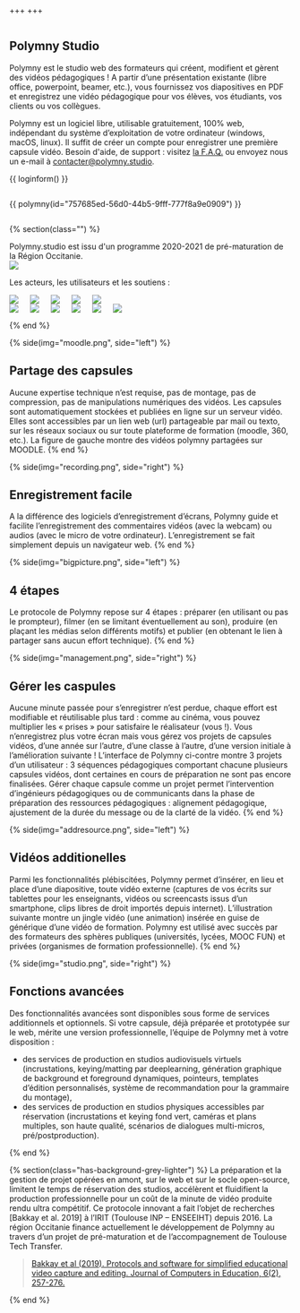 +++
+++

<section class="section hero">
<div class="hero-body">
<div class="container">
<div class="columns is-desktop">
<div class="column is-8 is-offset-2 content has-text-centered">

<h1 class="title is-1">Polymny Studio</h1>

Polymny est le studio web des formateurs qui créent, modifient et gèrent des
vidéos pédagogiques ! A partir d’une présentation existante (libre office,
powerpoint, beamer, etc.), vous fournissez vos diapositives en PDF et
enregistrez une vidéo pédagogique pour vos élèves, vos étudiants, vos clients
ou vos collègues.

Polymny est un logiciel libre, utilisable gratuitement, 100% web, indépendant
du système d’exploitation de votre ordinateur (windows, macOS, linux). Il
suffit de créer un compte pour enregistrer une première capsule vidéo. Besoin
d'aide, de support : visitez [la F.A.Q.](/faq/) ou envoyez nous un e-mail à
[contacter@polymny.studio](mailto:contacter@polymny.studio).

{{ loginform() }}

</div>
</div>
</div>
</div>
</section>

<section class="section hero has-background-grey-lighter">
<div class="hero-body">
<div class="container">
<div class="columns is-desktop">
<div class="column is-8 is-offset-2 content has-text-centered">

{{ polymny(id="757685ed-56d0-44b5-9fff-777f8a9e0909") }}

</div>
</div>
</div>
</div>
</section>

{% section(class="") %}

<div class="has-text-centered">
Polymny.studio est issu d'un programme 2020-2021 de pré-maturation de la Région
Occitanie.

<div class="has-text-centered m-1">
<img src="/img/logoRegionOccitanie.png">
</div>

Les acteurs, les utilisateurs et les soutiens :

<div class="columns is-vcentered is-centered m-1">
<a href="https://www.toulouse-tech-transfer.com/"><img class="m-1" src="/img/logoTTT.png"></a>
<a href="https://www.irit.fr/"><img class="m-1" src="/img/logoIRIT.png"></a>
<a href="https://www.cepfor.com/"><img class="m-1" src="/img/logoCEPFOR.png"></a>
<a href="http://www.ceresa.fr"><img class="m-1" src="/img/logoCERESA.png"></a>
<a href="https://www.inp-toulouse.fr/fr/toulouse-inp/dynamique-pedagogique.html"><img class="m-1" src="/img/logoDYP.png"></a>
</div>
</div>

<div class="columns is-vcentered is-centered m-1">
<a href="https://www.univ-toulouse.fr/"><img class="m-1" src="/img/logoUFT.png"></a>
<a href="https://www.inp-toulouse.fr/"><img class="m-1" src="/img/logoINP.png"></a>
<a href="https://www.enseeiht.fr/"><img class="m-1" src="/img/logoN7.png"></a>
<a href="https://www.univ-tlse2.fr/"><img class="m-1" src="/img/logoUT2J.png"></a>
<a href="https://www.inrae.fr/"><img class="m-1" src="/img/logoINRAE.png"></a>
<a href="https://www.tice-education.fr/"><img class="m-1" src="/img/logoTiceEducation.png"></a>
</div>

{% end %}

{% side(img="moodle.png", side="left") %}
## Partage des capsules

Aucune expertise technique n’est requise, pas de montage, pas de compression,
pas de manipulations numériques des vidéos. Les capsules sont automatiquement
stockées et publiées en ligne sur un serveur vidéo. Elles sont accessibles par
un lien web (url) partageable par mail ou texto, sur les réseaux sociaux ou sur
toute plateforme de formation (moodle, 360, etc.). La figure de gauche montre
des vidéos polymny partagées sur MOODLE.
{% end %}

{% side(img="recording.png", side="right") %}
## Enregistrement facile

A la différence des logiciels d’enregistrement d’écrans, Polymny guide et
facilite l’enregistrement des commentaires vidéos (avec la webcam) ou audios
(avec le micro de votre ordinateur). L’enregistrement se fait simplement depuis
un navigateur web.
{% end %}

{% side(img="bigpicture.png", side="left") %}
## 4 étapes

Le protocole de Polymny repose sur 4 étapes : préparer (en utilisant ou pas le
prompteur), filmer (en se limitant éventuellement au son), produire (en plaçant
les médias selon différents motifs) et publier (en obtenant le lien à partager
sans aucun effort technique).
{% end %}

{% side(img="management.png", side="right") %}
## Gérer les caspules

Aucune minute passée pour s’enregistrer n’est perdue, chaque effort est
modifiable et réutilisable plus tard : comme au cinéma, vous pouvez multiplier
les « prises » pour satisfaire le réalisateur (vous !). Vous n’enregistrez plus
votre écran mais vous gérez vos projets de capsules vidéos, d’une année sur
l’autre, d’une classe à l’autre, d’une version initiale à l’amélioration
suivante ! L’interface de Polymny ci-contre montre 3 projets d’un utilisateur :
3 séquences pédagogiques comportant chacune plusieurs capsules vidéos, dont
certaines en cours de préparation ne sont pas encore finalisées.
Gérer chaque capsule comme un projet permet l’intervention d’ingénieurs
pédagogiques ou de communicants dans la phase de préparation des ressources
pédagogiques : alignement pédagogique, ajustement de la durée du message ou de
la clarté de la vidéo.
{% end %}

{% side(img="addresource.png", side="left") %}
## Vidéos additionelles

Parmi les fonctionnalités plébiscitées, Polymny permet d’insérer, en lieu et
place d’une diapositive, toute vidéo externe (captures de vos écrits sur
tablettes pour les enseignants, vidéos ou screencasts issus d’un smartphone,
clips libres de droit importés depuis internet). L’illustration suivante montre
un jingle vidéo (une animation) insérée en guise de générique d’une vidéo de
formation. Polymny est utilisé avec succès par des formateurs des sphères
publiques (universités, lycées, MOOC FUN) et privées (organismes de formation
professionnelle).
{% end %}

{% side(img="studio.png", side="right") %}
## Fonctions avancées

Des fonctionnalités avancées sont disponibles sous forme de services
additionnels et optionnels. Si votre capsule, déjà préparée et prototypée sur
le web, mérite une version professionnelle, l’équipe de Polymny met à votre
disposition :
  - des services de production en studios audiovisuels virtuels (incrustations,
    keying/matting par deeplearning, génération graphique de background et
    foreground dynamiques, pointeurs, templates d’édition personnalisés,
    système de recommandation pour la grammaire du montage),
  - des services de production en studios physiques accessibles par réservation
    (incrustations et keying fond vert, caméras et plans multiples, son haute
    qualité, scénarios de dialogues multi-micros, pré/postproduction).

{% end %}


{% section(class="has-background-grey-lighter") %}
La préparation et la gestion de projet opérées en amont, sur le web et sur le
socle open-source, limitent le temps de réservation des studios, accélèrent et
fluidifient la production professionnelle pour un coût de la minute de vidéo
produite rendu ultra compétitif. Ce protocole innovant a fait l’objet de
recherches [Bakkay et al. 2019] à l’IRIT (Toulouse INP – ENSEEIHT) depuis
2016. La région Occitanie finance actuellement le développement de Polymny au
travers d’un projet de pré-maturation et de l’accompagnement de Toulouse Tech
Transfer.

> [Bakkay et al (2019). Protocols and software for simplified educational video capture and editing. Journal of Computers in Education, 6(2), 257-276.](https://oatao.univ-toulouse.fr/24824/1/bakkay_24824.pdf)

{% end %}

